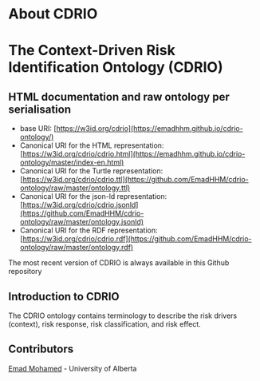 About CDRIO
===================
# The Context-Driven Risk Identification Ontology (CDRIO)

## HTML documentation and raw ontology per serialisation

* base URI: [https://w3id.org/cdrio](https://emadhhm.github.io/cdrio-ontology/)
* Canonical URI for the HTML representation: [https://w3id.org/cdrio/cdrio.html](https://emadhhm.github.io/cdrio-ontology/master/index-en.html)
* Canonical URI for the Turtle representation: [https://w3id.org/cdrio/cdrio.ttl](https://github.com/EmadHHM/cdrio-ontology/raw/master/ontology.ttl)
* Canonical URI for the json-ld representation: [https://w3id.org/cdrio/cdrio.jsonld](https://github.com/EmadHHM/cdrio-ontology/raw/master/ontology.jsonld)
* Canonical URI for the RDF representation: [https://w3id.org/cdrio/cdrio.rdf](https://github.com/EmadHHM/cdrio-ontology/raw/master/ontology.rdf)

The most recent version of CDRIO is always available in this Github repository

## Introduction to CDRIO

The CDRIO ontology contains terminology to describe the risk drivers (context), risk response, risk classification, and risk effect. 


## Contributors

[Emad Mohamed](https://github.com/EmadHHM) - University of Alberta

